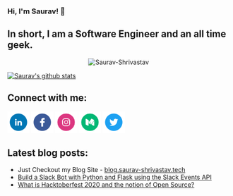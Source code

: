 ### Hi, I'm Saurav! 👋

<!--
**Saurav-Shrivastav/Saurav-Shrivastav** is a ✨ _special_ ✨ repository because its `README.md` (this file) appears on your GitHub profile.

Here are some ideas to get you started:

- 🔭 I’m currently working on ...
- 🌱 I’m currently learning ...
- 👯 I’m looking to collaborate on ...
- 🤔 I’m looking for help with ...
- 💬 Ask me about ...
- 📫 How to reach me: ...
- 😄 Pronouns: ...
- ⚡ Fun fact: ...
-->

## In short, I am a Software Engineer and an all time geek.

<p align="center"> <img src="https://komarev.com/ghpvc/?username=Saurav-Shrivastav" alt="Saurav-Shrivastav" /> </p>

<!-- - 🔭 I’m currently working on - Server side programming
- 🌱 I’m currently learning - Machine Learning, UI/UX
- 👯 I’m looking to collaborate on - Django, Flask projects.
- 💬 Ask me about - Literally anything. Let's find solutions to the most the difficult problems XD.
- 📫 How to reach me: Portfolio site under construction, till then - sauravsrivastav103@gmail.com
- 😄 Pronouns: He/Him
- ⚡ Fun fact: Life is too short. -->

[![Saurav's github stats](https://github-readme-stats.vercel.app/api?username=Saurav-Shrivastav&count_private=true&include_all_commits=true&theme=radical)](https://google.com)

## Connect with me:
<a href="https://www.linkedin.com/in/saurav-shrivastav-635996184/"><img src="https://github.com/aritraroy/social-icons/blob/master/linkedin-icon.png?raw=true" width="50"></a>
<a href="https://www.facebook.com/saurav.srivastav.391"><img src="https://github.com/aritraroy/social-icons/blob/master/facebook-icon.png?raw=true" width="50"></a>
<a href="https://www.instagram.com/_saurav_shrivastav_/"><img src="https://github.com/aritraroy/social-icons/blob/master/instagram-icon.png?raw=true" width="50"></a>
<a href="medium.com/@sauravsrivastav103/"><img src="https://github.com/aritraroy/social-icons/blob/master/medium-icon.png" width="50"></a>
<a href="https://twitter.com/SauravS23839718"><img src="https://github.com/aritraroy/social-icons/blob/master/twitter-icon.png" width="50"></a>

## Latest blog posts:
- Just Checkout my Blog Site - <a href="https://blog.saurav-shrivastav.tech">blog.saurav-shrivastav.tech</a>
- <a href="https://medium.com/@sauravsrivastav103/how-to-build-your-first-slack-bot-in-2020-with-python-flask-using-the-slack-events-api-4b20ae7b4f86">Build a Slack Bot with Python and Flask using the Slack Events API</a>
- <a href="https://medium.com/@collabrain23/what-is-hacktoberfest-2020-and-the-notion-of-open-source-e0bb7b191b45">What is Hacktoberfest 2020 and the notion of Open Source?</a>
